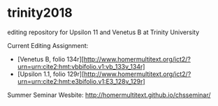 # trinity2018
editing repository for Upsilon 11 and Venetus B at Trinity University

Current Editing Assignment:
- [Venetus B, folio 134r][http://www.homermultitext.org/ict2/?urn=urn:cite2:hmt:vbbifolio.v1:vb_133v_134r]	
- [Upsilon 1.1, folio 129r][http://www.homermultitext.org/ict2/?urn=urn:cite2:hmt:e3bifolio.v1:E3_128v_129r]

Summer Seminar Wesbite: http://homermultitext.github.io/chsseminar/

